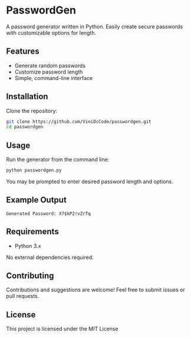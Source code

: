 # PasswordGen

A password generator written in Python. Easily create secure passwords with customizable options for length.

## Features

- Generate random passwords
- Customize password length
- Simple, command-line interface

## Installation

Clone the repository:

```bash
git clone https://github.com/ViniOcCode/passwordgen.git
cd passwordgen
```

## Usage

Run the generator from the command line:

```bash
python passwordgen.py
```

You may be prompted to enter desired password length and options.

## Example Output

```
Generated Password: X7$kP2!vZrTq
```

## Requirements

- Python 3.x

No external dependencies required.

## Contributing

Contributions and suggestions are welcome! Feel free to submit issues or pull requests.

## License

This project is licensed under the MIT License


